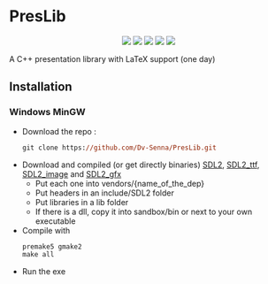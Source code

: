 # PresLib

<p align="center">
	<img src="https://img.shields.io/badge/version-0.1.0-informational" />
	<img src="https://img.shields.io/badge/Windows-success-success" />
	<img src="https://img.shields.io/badge/Linux-not tested-important" />
	<img src="https://img.shields.io/badge/MacOS M1-success-success" />
	<img src="https://img.shields.io/badge/automated-working on-ff0000" />
</p>

A C++ presentation library with LaTeX support (one day)


## Installation

### Windows MinGW
 - Download the repo : 
 	```ps
	git clone https://github.com/Dv-Senna/PresLib.git
	```
 - Download and compiled (or get directly binaries) [SDL2](https://github.com/libsdl-org/SDL), [SDL2_ttf](https://github.com/libsdl-org/SDL_ttf), [SDL2_image](https://github.com/libsdl-org/SDL_image) and [SDL2_gfx](https://github.com/ferzkopp/SDL_gfx)
	- Put each one into vendors/{name_of_the_dep}
	- Put headers in an include/SDL2 folder
	- Put libraries in a lib folder
	- If there is a dll, copy it into sandbox/bin or next to your own executable
 - Compile with
	```ps
	premake5 gmake2
	make all
	```
 - Run the exe